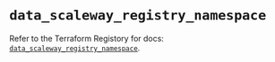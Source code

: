 # `data_scaleway_registry_namespace`

Refer to the Terraform Registory for docs: [`data_scaleway_registry_namespace`](https://registry.terraform.io/providers/scaleway/scaleway/2.19.0/docs/data-sources/registry_namespace).
